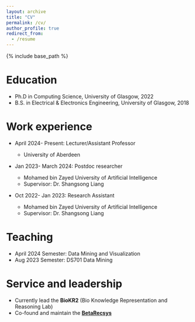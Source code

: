 ```yaml
---
layout: archive
title: "CV"
permalink: /cv/
author_profile: true
redirect_from:
  - /resume
---
```


{% include base_path %}

Education
======
* Ph.D in Computing Science, University of Glasgow, 2022
* B.S. in Electrical & Electronics Engineering, University of Glasgow, 2018

Work experience
======
* April 2024- Present: Lecturer/Assistant Professor
  * University of Aberdeen

* Jan 2023- March 2024: Postdoc researcher
  * Mohamed bin Zayed University of Artificial Intelligence
  * Supervisor: Dr. Shangsong Liang

* Oct 2022- Jan 2023: Research Assistant
  * Mohamed bin Zayed University of Artificial Intelligence
  * Supervisor: Dr. Shangsong Liang

Teaching
======
* April 2024 Semester: Data Mining and Visualization
* Aug 2023 Semester: DS701 Data Mining

<!--
Publications
======
  <ul>{% for post in site.publications %}
    {% include archive-single-cv.html %}
  {% endfor %}</ul>-->
  
<!-- Talks
======
  <ul>{% for post in site.talks %}
    {% include archive-single-talk-cv.html %}
  {% endfor %}</ul> -->

  
Service and leadership
======
* Currently lead the **BioKR2** (Bio Knowledge Representation and Reasoning Lab)
* Co-found and maintain the [**BetaRecsys**](https://github.com/beta-team/beta-recsys) 
